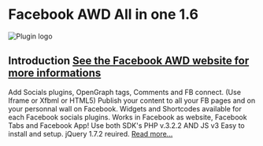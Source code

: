Facebook AWD All in one 1.6
==============

![Plugin logo][logo]

Introduction [See the Facebook AWD website for more informations](http://facebook-awd.ahwebdev.fr "Facebook AWD all in one")
--------------
Add Socials plugins, OpenGraph tags, Comments and FB connect. (Use Iframe or Xfbml or HTML5)
Publish your content to all your FB pages and on your personnal wall on Facebook.
Widgets and Shortcodes available for each Facebook socials plugins.
Works in Facebook as website, Facebook Tabs and Facebook App!
Use both SDK's PHP v.3.2.2 AND JS v3
Easy to install and setup.
jQuery 1.7.2 reuired.
[Read more...](http://facebook-awd.ahwebdev.fr/features/ "Features of Facebook AWD")


[logo]: http://www.ahwebdev.fr/wp-content/uploads/2011/06/facebook_awd_all_in_one_556x180.png "Facebook AWD Logo"